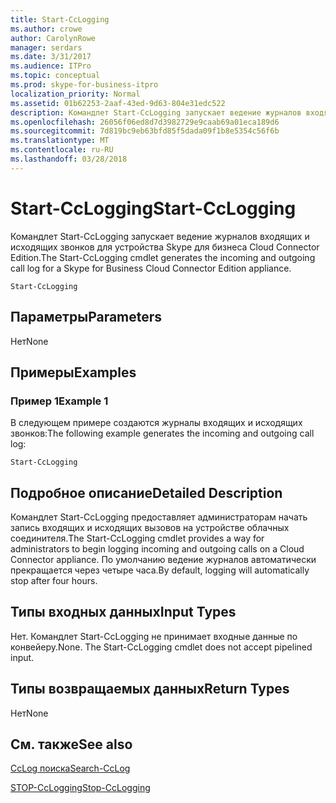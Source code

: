 ```yaml
---
title: Start-CcLogging
ms.author: crowe
author: CarolynRowe
manager: serdars
ms.date: 3/31/2017
ms.audience: ITPro
ms.topic: conceptual
ms.prod: skype-for-business-itpro
localization_priority: Normal
ms.assetid: 01b62253-2aaf-43ed-9d63-804e31edc522
description: Командлет Start-CcLogging запускает ведение журналов входящих и исходящих звонков для устройства Skype для бизнеса Cloud Connector Edition.
ms.openlocfilehash: 26056f06ed8d7d3982729e9caab69a01eca189d6
ms.sourcegitcommit: 7d819bc9eb63bfd85f5dada09f1b8e5354c56f6b
ms.translationtype: MT
ms.contentlocale: ru-RU
ms.lasthandoff: 03/28/2018
---
```

# <a name="start-cclogging"></a><span data-ttu-id="e8414-103">Start-CcLogging</span><span class="sxs-lookup"><span data-stu-id="e8414-103">Start-CcLogging</span></span>
 
<span data-ttu-id="e8414-104">Командлет Start-CcLogging запускает ведение журналов входящих и исходящих звонков для устройства Skype для бизнеса Cloud Connector Edition.</span><span class="sxs-lookup"><span data-stu-id="e8414-104">The Start-CcLogging cmdlet generates the incoming and outgoing call log for a Skype for Business Cloud Connector Edition appliance.</span></span> 
  
```
Start-CcLogging
```

## <a name="parameters"></a><span data-ttu-id="e8414-105">Параметры</span><span class="sxs-lookup"><span data-stu-id="e8414-105">Parameters</span></span>

<span data-ttu-id="e8414-106">Нет</span><span class="sxs-lookup"><span data-stu-id="e8414-106">None</span></span>
  
## <a name="examples"></a><span data-ttu-id="e8414-107">Примеры</span><span class="sxs-lookup"><span data-stu-id="e8414-107">Examples</span></span>
<span data-ttu-id="e8414-108"><a name="Examples"> </a></span><span class="sxs-lookup"><span data-stu-id="e8414-108"></span></span>

### <a name="example-1"></a><span data-ttu-id="e8414-109">Пример 1</span><span class="sxs-lookup"><span data-stu-id="e8414-109">Example 1</span></span>

<span data-ttu-id="e8414-110">В следующем примере создаются журналы входящих и исходящих звонков:</span><span class="sxs-lookup"><span data-stu-id="e8414-110">The following example generates the incoming and outgoing call log:</span></span>
  
```
Start-CcLogging
```

## <a name="detailed-description"></a><span data-ttu-id="e8414-111">Подробное описание</span><span class="sxs-lookup"><span data-stu-id="e8414-111">Detailed Description</span></span>
<span data-ttu-id="e8414-112"><a name="DetailedDescription"> </a></span><span class="sxs-lookup"><span data-stu-id="e8414-112"></span></span>

<span data-ttu-id="e8414-113">Командлет Start-CcLogging предоставляет администраторам начать запись входящих и исходящих вызовов на устройстве облачных соединителя.</span><span class="sxs-lookup"><span data-stu-id="e8414-113">The Start-CcLogging cmdlet provides a way for administrators to begin logging incoming and outgoing calls on a Cloud Connector appliance.</span></span> <span data-ttu-id="e8414-114">По умолчанию ведение журналов автоматически прекращается через четыре часа.</span><span class="sxs-lookup"><span data-stu-id="e8414-114">By default, logging will automatically stop after four hours.</span></span>
  
## <a name="input-types"></a><span data-ttu-id="e8414-115">Типы входных данных</span><span class="sxs-lookup"><span data-stu-id="e8414-115">Input Types</span></span>
<span data-ttu-id="e8414-116"><a name="InputTypes"> </a></span><span class="sxs-lookup"><span data-stu-id="e8414-116"></span></span>

<span data-ttu-id="e8414-p102">Нет. Командлет Start-CcLogging не принимает входные данные по конвейеру.</span><span class="sxs-lookup"><span data-stu-id="e8414-p102">None. The Start-CcLogging cmdlet does not accept pipelined input.</span></span>
  
## <a name="return-types"></a><span data-ttu-id="e8414-119">Типы возвращаемых данных</span><span class="sxs-lookup"><span data-stu-id="e8414-119">Return Types</span></span>
<span data-ttu-id="e8414-120"><a name="ReturnTypes"> </a></span><span class="sxs-lookup"><span data-stu-id="e8414-120"></span></span>

<span data-ttu-id="e8414-121">Нет</span><span class="sxs-lookup"><span data-stu-id="e8414-121">None</span></span>
  
## <a name="see-also"></a><span data-ttu-id="e8414-122">См. также</span><span class="sxs-lookup"><span data-stu-id="e8414-122">See also</span></span>
<span data-ttu-id="e8414-123"><a name="ReturnTypes"> </a></span><span class="sxs-lookup"><span data-stu-id="e8414-123"></span></span>

[<span data-ttu-id="e8414-124">CcLog поиска</span><span class="sxs-lookup"><span data-stu-id="e8414-124">Search-CcLog</span></span>](search-cclog.md)
  
[<span data-ttu-id="e8414-125">STOP-CcLogging</span><span class="sxs-lookup"><span data-stu-id="e8414-125">Stop-CcLogging</span></span>](stop-cclogging.md)
  

